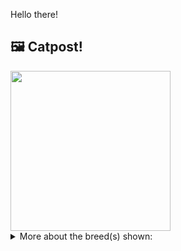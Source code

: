 Hello there!



## 🖼️ Catpost!

<sub>
    <img src="https://cdn2.thecatapi.com/images/Qtncp2nRe.jpg" height="256">
</sub>


<details>
<summary>More about the breed(s) shown:</summary>

Breed: Singapura

Description: The Singapura is usually cautious when it comes to meeting new people, but loves attention from his family so much that she sometimes has the reputation of being a pest. This is a highly active, curious and affectionate cat. She may be small, but she knows she’s in charge

Links:
<ul>
  <li>CFA http://cfa.org/Breeds/BreedsSthruT/Singapura.aspx</li>
  <li>Wikipedia https://en.wikipedia.org/wiki/Singapura_(cat)</li>
</ul> 

</details>
